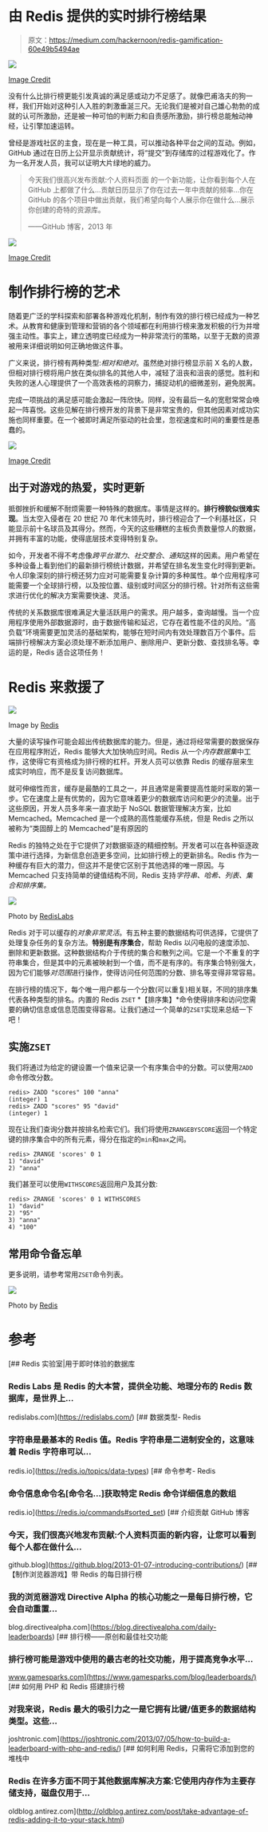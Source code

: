 # 由 Redis 提供的实时排行榜结果

> 原文：<https://medium.com/hackernoon/redis-gamification-60e49b5494ae>

![](img/548ac7074578c019c5fd1c95498f411e.png)

[Image Credit](https://discourse-cdn-sjc2.com/standard14/uploads/thimbleweedpark/original/2X/6/6ee5d532d285b863f719b116689a4b2f77b75513.jpg)

没有什么比排行榜更能引发真诚的满足感或动力不足感了。就像巴甫洛夫的狗一样，我们开始对这种引人入胜的刺激垂涎三尺。无论我们是被对自己雄心勃勃的成就的认可所激励，还是被一种可怕的判断力和自责感所激励，排行榜总能触动神经，让引擎加速运转。

曾经是游戏社区的主食，现在是一种工具，可以推动各种平台之间的互动。例如，GitHub 通过在日历上公开显示贡献统计，将“提交”到存储库的过程游戏化了。作为一名开发人员，我可以证明大片绿地的威力。

> 今天我们很高兴发布贡献:个人资料页面
> 的一个新功能，让你看到每个人在 GitHub 上都做了什么…贡献日历显示了你在过去一年中贡献的频率…你在 GitHub 的各个项目中做出贡献，我们希望向每个人展示你在做什么…展示你创建的奇特的资源库。
> 
> ——GitHub 博客，2013 年

![](img/5fb59e133117ae61e4564e3be79c39f9.png)

[Image Credit](https://preview.redd.it/hqculc19byl11.jpg?width=960&crop=smart&auto=webp&s=afad3bd5a362b59d27dd2ba3fdbe9fadb257e0b5)

# 制作排行榜的艺术

随着更广泛的学科探索和部署各种游戏化机制，制作有效的排行榜已经成为一种艺术。从教育和健康到管理和营销的各个领域都在利用排行榜来激发积极的行为并增强主动性。事实上，建立透明度已经成为一种非常流行的策略，以至于无数的资源被用来详细说明如何正确地做这件事。

广义来说，排行榜有两种类型:*相对和绝对*。虽然绝对排行榜显示前 X 名的人数，但相对排行榜将用户放在类似排名的其他人中，减轻了沮丧和沮丧的感觉。胜利和失败的迷人心理提供了一个高效表格的洞察力，捕捉动机的细微差别，避免脱离。

完成一项挑战的满足感可能会激起一阵欣快。同样，没有最后一名的宽慰常常会唤起一阵喜悦。这些见解在排行榜开发的背景下是非常宝贵的，但其他因素对成功实施也同样重要。在一个被即时满足所驱动的社会里，忽视速度和时间的重要性是愚蠢的。

![](img/7f6aa1cd684e518342729eb2678c426a.png)

[Image Credit](http://topshelfgaming.net/wp-content/uploads/2017/12/Space-Invaders-Retro.jpg)

## 出于对游戏的热爱，实时更新

抵御挫折和缓解不耐烦需要一种特殊的数据库。事情是这样的。**排行榜貌似很难实现**。当太空入侵者在 20 世纪 70 年代末领先时，排行榜迎合了一个利基社区，只能显示前十名球员及其得分。然而，今天的这些糟糕的主板负责数量惊人的数据，并拥有丰富的功能，使得底层技术变得特别复杂。

如今，开发者不得不考虑像*跨平台潜力*、*社交整合*、*通知*这样的因素。用户希望在多种设备上看到他们的最新排行榜统计数据，并希望在排名发生变化时得到更新。令人印象深刻的排行榜还努力应对可能需要复杂计算的多种属性。单个应用程序可能需要一个全球排行榜，以及按位置、级别或时间区分的排行榜。针对所有这些需求进行优化的解决方案需要快速、灵活。

传统的关系数据库很难满足大量活跃用户的需求。用户越多，查询越慢。当一个应用程序使用外部数据源时，由于数据传输和延迟，它存在着性能不佳的风险。“高负载”环境需要更加灵活的基础架构，能够在短时间内有效处理数百万个事件。后端排行榜解决方案必须处理不断添加用户、删除用户、更新分数、查找排名等。幸运的是，Redis 适合这项任务！

# Redis 来救援了

![](img/9c83f64517566ce7a6d268208af80b48.png)

Image by [Redis](https://redis.io/)

大量的读写操作可能会超出传统数据库的能力。但是，通过将经常需要的数据保存在应用程序附近，Redis 能够大大加快响应时间。Redis 从一个*内存数据集*中工作，这使得它有资格成为排行榜的杠杆。开发人员可以依靠 Redis 的缓存层来生成实时响应，而不是反复访问数据库。

就可伸缩性而言，缓存是最酷的工具之一，并且通常是需要提高性能时采取的第一步。它在速度上是有优势的，因为它意味着更少的数据库访问和更少的流量。出于这些原因，开发人员多年来一直求助于 NoSQL 数据管理解决方案，比如 Memcached。Memcached 是一个成熟的高性能缓存系统，但是 Redis 之所以被称为“类固醇上的 Memcached”是有原因的

Redis 的独特之处在于它提供了对数据驱逐的精细控制。开发者可以在各种驱逐政策中进行选择，为新信息创造更多空间，比如排行榜上的更新排名。Redis 作为一种缓存有巨大的潜力，但这并不是使它区别于其他选择的唯一原因。与 Memcached 只支持简单的键值结构不同，Redis 支持*字符串、哈希、列表、集合和排序集。*

![](img/5d9fdf34b985b2d0dfaf5c8762020181.png)

Photo by [RedisLabs](https://redislabs.com/)

Redis 对于可以缓存的*对象非常灵活*。有五种主要的数据结构可供选择，它提供了处理复杂任务的复杂方法。**特别是有序集合**，帮助 Redis 以闪电般的速度添加、删除和更新数据。这种数据结构介于传统的集合和散列之间。它是一个不重复的字符串集合，但是其中的元素被映射到一个值，而不是有序的。有序集合特别强大，因为它们能够*对范围*进行操作，使得访问任何范围的分数、排名等变得非常容易。

在排行榜的情况下，每个唯一用户都与一个分数(可以重复)相关联，不同的排序集代表各种类型的排名。内置的 Redis `ZSET` *【排序集】*命令使得排序和访问您需要的确切信息或信息范围变得容易。让我们通过一个简单的`ZSET`实现来总结一下吧！

## 实施`ZSET`

我们将通过为给定的键设置一个值来记录一个有序集合中的分数。可以使用`ZADD`命令修改分数。

```
redis> ZADD "scores" 100 "anna"
(integer) 1
redis> ZADD "scores" 95 "david"
(integer) 1
```

现在让我们查询分数并按排名检索它们。我们将使用`ZRANGEBYSCORE`返回一个特定键的排序集合中的所有元素，得分在指定的`min`和`max`之间。

```
redis> ZRANGE 'scores' 0 1
1) "david"
2) "anna"
```

我们甚至可以使用`WITHSCORES`返回用户及其分数:

```
redis> ZRANGE 'scores' 0 1 WITHSCORES
1) "david"
2) "95"
3) "anna"
4) "100"
```

## 常用命令备忘单

更多说明，请参考常用`ZSET`命令列表。

![](img/636b9520afa333e17a8b7dcbfccc1075.png)

Photo by [Redis](http://redis.io)

# 参考

[](https://redislabs.com/) [## Redis 实验室|用于即时体验的数据库

### Redis Labs 是 Redis 的大本营，提供全功能、地理分布的 Redis 数据库，是世界上…

redislabs.com](https://redislabs.com/) [](https://redis.io/topics/data-types) [## 数据类型- Redis

### 字符串是最基本的 Redis 值。Redis 字符串是二进制安全的，这意味着 Redis 字符串可以…

redis.io](https://redis.io/topics/data-types) [](https://redis.io/commands#sorted_set) [## 命令参考- Redis

### 命令信息命令名[命令名...]获取特定 Redis 命令详细信息的数组

redis.io](https://redis.io/commands#sorted_set) [](https://github.blog/2013-01-07-introducing-contributions/) [## 介绍贡献 GitHub 博客

### 今天，我们很高兴地发布贡献:个人资料页面的新内容，让您可以看到每个人都在做什么…

github.blog](https://github.blog/2013-01-07-introducing-contributions/) [](https://blog.directivealpha.com/daily-leaderboards) [## 【制作浏览器游戏】带 Redis 的每日排行榜

### 我的浏览器游戏 Directive Alpha 的核心功能之一是每日排行榜，它会自动重置…

blog.directivealpha.com](https://blog.directivealpha.com/daily-leaderboards) [](https://www.gamesparks.com/blog/leaderboards/) [## 排行榜——原创和最佳社交功能

### 排行榜可能是游戏中使用的最古老的社交功能，用于提高竞争水平…

www.gamesparks.com](https://www.gamesparks.com/blog/leaderboards/) [](https://joshtronic.com/2013/07/05/how-to-build-a-leaderboard-with-php-and-redis/) [## 如何用 PHP 和 Redis 搭建排行榜

### 对我来说，Redis 最大的吸引力之一是它拥有比键/值更多的数据结构类型。这些…

joshtronic.com](https://joshtronic.com/2013/07/05/how-to-build-a-leaderboard-with-php-and-redis/)  [## 如何利用 Redis，只需将它添加到您的堆栈中

### Redis 在许多方面不同于其他数据库解决方案:它使用内存作为主要存储支持，磁盘仅用于…

oldblog.antirez.com](http://oldblog.antirez.com/post/take-advantage-of-redis-adding-it-to-your-stack.html)